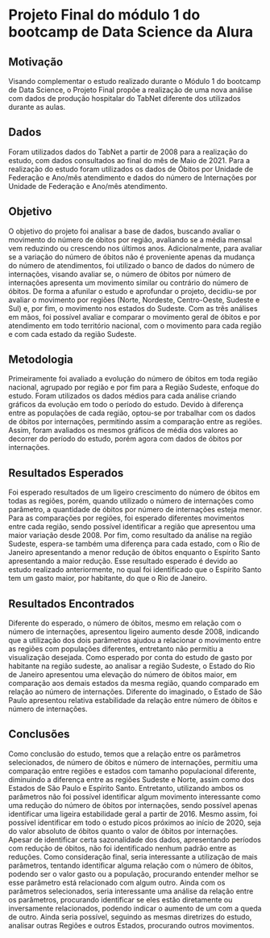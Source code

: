# Projeto Final do módulo 1 do bootcamp de Data Science da Alura

## Motivação

Visando complementar o estudo realizado durante o Módulo 1 do bootcamp de Data Science, o Projeto Final propõe a realização de uma nova análise com dados de produção hospitalar do TabNet diferente dos utilizados durante as aulas.

## Dados

Foram utilizados dados do TabNet a partir de 2008 para a realização do estudo, com dados consultados ao final do mês de Maio de 2021. Para a realização do estudo foram utilizados os dados de Óbitos por Unidade de Federação e Ano/mês atendimento e dados do número de Internações por Unidade de Federação e Ano/mês atendimento.

## Objetivo

O objetivo do projeto foi analisar a base de dados, buscando avaliar o movimento do número de óbitos por região, avaliando se a média mensal vem reduzindo ou crescendo nos últimos anos. Adicionalmente, para avaliar se a variação do número de óbitos não é proveniente apenas da mudança do número de atendimentos, foi utilizado o banco de dados do número de internações, visando avaliar se, o número de óbitos por número de internações apresenta um movimento similar ou contrário do número de óbitos.
De forma a afunilar o estudo e aprofundar o projeto, decidiu-se por avaliar o movimento por regiões (Norte, Nordeste, Centro-Oeste, Sudeste e Sul) e, por fim, o movimento nos estados do Sudeste. Com as três análises em mãos, foi possível avaliar e comparar o movimento geral de óbitos e por atendimento em todo território nacional, com o movimento para cada região e com cada estado da região Sudeste.

## Metodologia

Primeiramente foi avaliado a evolução do número de óbitos em toda região nacional, agrupado por região e por fim para a Região Sudeste, enfoque do estudo. Foram utilizados os dados médios para cada análise criando gráficos da evolução em todo o período do estudo. Devido à diferença entre as populações de cada região, optou-se por trabalhar com os dados de óbitos por internações, permitindo assim a comparação entre as regiões. Assim, foram avaliados os mesmos gráficos de média dos valores ao decorrer do período do estudo, porém agora com dados de óbitos por internações.

## Resultados Esperados

Foi esperado resultados de um ligeiro crescimento do número de óbitos em todas as regiões, porém, quando utilizado o número de internações como parâmetro, a quantidade de óbitos por número de internações esteja menor.
Para as comparações por regiões, foi esperado diferentes movimentos entre cada região, sendo possível identificar a região que apresentou uma maior variação desde 2008.
Por fim, como resultado da análise na região Sudeste, espera-se também uma diferença para cada estado, com o Rio de Janeiro apresentando a menor redução de óbitos enquanto o Espírito Santo apresentando a maior redução. Esse resultado esperado é devido ao estudo realizado anteriormente, no qual foi identificado que o Espírito Santo tem um gasto maior, por habitante, do que o Rio de Janeiro.

## Resultados Encontrados

Diferente do esperado, o número de óbitos, mesmo em relação com o número de internações, apresentou ligeiro aumento desde 2008, indicando que a utilização dos dois parâmetros ajudou a relacionar o movimento entre as regiões com populações diferentes, entretanto não permitiu a visualização desejada.
Como esperado por conta do estudo de gasto por habitante na região sudeste, ao analisar a região Sudeste, o Estado do Rio de Janeiro apresentou uma elevação do número de óbitos maior, em comparação aos demais estados da mesma região, quando comparado em relação ao número de internações.
Diferente do imaginado, o Estado de São Paulo apresentou relativa estabilidade da relação entre número de óbitos e número de internações.


## Conclusões

Como conclusão do estudo, temos que a relação entre os parâmetros selecionados, de número de óbitos e número de internações, permitiu uma comparação entre regiões e estados com tamanho populacional diferente, diminuindo a diferença entre as regiões Sudeste e Norte, assim como dos Estados de São Paulo e Espírito Santo. Entretanto, utilizando ambos os parâmetros não foi possível identificar algum movimento interessante como uma redução do número de óbitos por internações, sendo possível apenas identificar uma ligeira estabilidade geral a partir de 2016.
Mesmo assim, foi possível identificar em todo o estudo picos próximos ao início de 2020, seja do valor absoluto de óbitos quanto o valor de óbitos por internações.
Apesar de identificar certa sazonalidade dos dados, apresentando períodos com redução de óbitos, não foi identificado nenhum padrão entre as reduções.
Como consideração final, seria interessante a utilização de mais parâmetros, tentando identificar alguma relação com o número de óbitos, podendo ser o valor gasto ou a população, procurando entender melhor se esse parâmetro está relacionado com algum outro. Ainda com os parâmetros selecionados, seria interessante uma análise da relação entre os parâmetros, procurando identificar se eles estão diretamente ou inversamente relacionados, podendo indicar o aumento de um com a queda de outro.
Ainda seria possível, seguindo as mesmas diretrizes do estudo, analisar outras Regiões e outros Estados, procurando outros movimentos.
